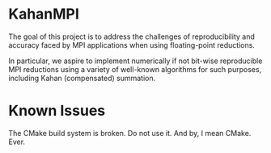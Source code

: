 # KahanMPI

The goal of this project is to address the challenges of reproducibility
and accuracy faced by MPI applications when using floating-point reductions.

In particular, we aspire to implement numerically if not bit-wise
reproducible MPI reductions using a variety of well-known algorithms
for such purposes, including Kahan (compensated) summation.

# Known Issues

The CMake build system is broken.  Do not use it.  And by, I mean CMake.  Ever.
